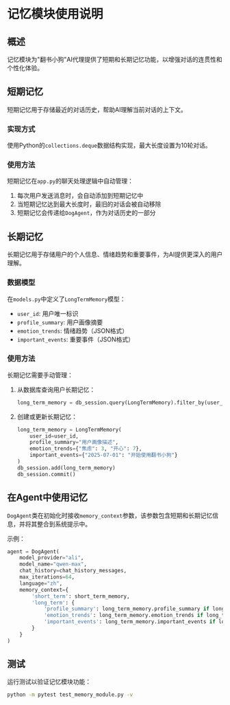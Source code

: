# 记忆模块使用说明

## 概述

记忆模块为"翻书小狗"AI代理提供了短期和长期记忆功能，以增强对话的连贯性和个性化体验。

## 短期记忆

短期记忆用于存储最近的对话历史，帮助AI理解当前对话的上下文。

### 实现方式

使用Python的`collections.deque`数据结构实现，最大长度设置为10轮对话。

### 使用方法

短期记忆在`app.py`的聊天处理逻辑中自动管理：

1. 每次用户发送消息时，会自动添加到短期记忆中
2. 当短期记忆达到最大长度时，最旧的对话会被自动移除
3. 短期记忆会传递给`DogAgent`，作为对话历史的一部分

## 长期记忆

长期记忆用于存储用户的个人信息、情绪趋势和重要事件，为AI提供更深入的用户理解。

### 数据模型

在`models.py`中定义了`LongTermMemory`模型：

- `user_id`: 用户唯一标识
- `profile_summary`: 用户画像摘要
- `emotion_trends`: 情绪趋势（JSON格式）
- `important_events`: 重要事件（JSON格式）

### 使用方法

长期记忆需要手动管理：

1. 从数据库查询用户长期记忆：
   ```python
   long_term_memory = db_session.query(LongTermMemory).filter_by(user_id=user_id).first()
   ```

2. 创建或更新长期记忆：
   ```python
   long_term_memory = LongTermMemory(
       user_id=user_id,
       profile_summary="用户画像描述",
       emotion_trends={"焦虑": 3, "开心": 7},
       important_events={"2025-07-01": "开始使用翻书小狗"}
   )
   db_session.add(long_term_memory)
   db_session.commit()
   ```

## 在Agent中使用记忆

`DogAgent`类在初始化时接收`memory_context`参数，该参数包含短期和长期记忆信息，并将其整合到系统提示中。

示例：
```python
agent = DogAgent(
    model_provider="ali",
    model_name="qwen-max",
    chat_history=chat_history_messages,
    max_iterations=64,
    language="zh",
    memory_context={
        'short_term': short_term_memory,
        'long_term': {
            'profile_summary': long_term_memory.profile_summary if long_term_memory else '',
            'emotion_trends': long_term_memory.emotion_trends if long_term_memory else {},
            'important_events': long_term_memory.important_events if long_term_memory else {}
        }
    }
)
```

## 测试

运行测试以验证记忆模块功能：
```bash
python -m pytest test_memory_module.py -v
```